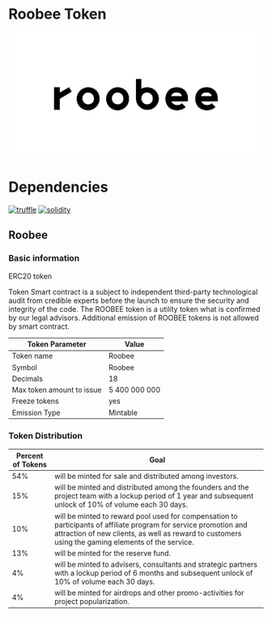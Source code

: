 # Roobee Token

<p align="center">
  <img width="500" height ="246"  alt="Roobee Logo" src = "./assets/RoobeeLogo.png">
</p>


# Dependencies
[![truffle](https://img.shields.io/badge/truffle-docs-orange.svg)](https://truffleframework.com/docs)
[![solidity](https://img.shields.io/badge/solidity-docs-red.svg)](https://solidity.readthedocs.io/en/develop/)

## Roobee

### Basic information
ERC20 token

Token Smart contract is a subject to independent third-party technological audit from credible experts before the launch to ensure the security and integrity of the code. The ROOBEE token is a utility token what is confirmed by our legal advisors. Additional emission of ROOBEE tokens is not allowed by smart contract.

Token Parameter | Value
------------ | -------------
Token name	| Roobee
Symbol 	 | Roobee
Decimals |	18
Max token amount to issue | 5 400 000 000
Freeze tokens |	yes
Emission Type | Mintable
### Token Distribution

Percent of Tokens | Goal
----------------- | -------------
54%  | will be minted for sale and distributed among investors.
15% | will be minted and distributed among the founders and the project team with a lockup period of 1 year and subsequent unlock of 10% of volume each 30 days.
10% | will be minted to reward pool used for compensation to participants of affiliate program for service promotion and attraction of new clients, as well as reward to customers using the gaming elements of the service.
13% | will be minted for the reserve fund.
4% | will be minted to advisers, consultants and strategic partners with a lockup period of 6 months and subsequent unlock of 10% of volume each 30 days.
4% | will be minted for airdrops and other promo-activities for project popularization.
